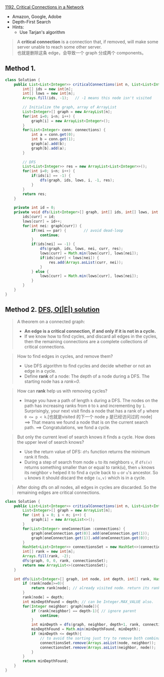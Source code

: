 [1192. Critical Connections in a Network](https://leetcode.com/problems/critical-connections-in-a-network/)

* Amazon, Google, Adobe
* Depth-First Search
* Hints:
    * Use Tarjan's algorithm
    
> A **critical connection** is a connection that, if removed, will make some server unable to reach some other server.      
> 也就是删除这条 edge，会导致一个 graph 分成两个 components。
## Method 1.

```java 
class Solution {
    public List<List<Integer>> criticalConnections(int n, List<List<Integer>> connections) {
        int[] ids = new int[n];
        int[] lows = new int[n];
        Arrays.fill(ids, -1);   // -1 means this node isn't visited
        
        // Initialize the graph, array of ArrayList
        List<Integer>[] graph = new ArrayList[n];
        for(int i=0; i<n; i++) {
            graph[i] = new ArrayList<Integer>();
        }
        for(List<Integer> conn: connections) {
            int a = conn.get(0);
            int b = conn.get(1);
            graph[a].add(b);
            graph[b].add(a);
        }
        
        // DFS
        List<List<Integer>> res = new ArrayList<List<Integer>>();
        for(int i=0; i<n; i++) {
            if(ids[i] == -1) {
                dfs(graph, ids, lows, i, -1, res);
            }
        }
        return res;
    }
    
    private int id = 0;
    private void dfs(List<Integer>[] graph, int[] ids, int[] lows, int curr, int par, List<List<Integer>> res) {
        ids[curr] = id;
        lows[curr] = id++;
        for(int nei: graph[curr]) {
            if(nei == par) {        // avoid dead-loop
                continue;
            }
            if(ids[nei] == -1) {
                dfs(graph, ids, lows, nei, curr, res);
                lows[curr] = Math.min(lows[curr], lows[nei]);
                if(ids[curr] < lows[nei]) {
                    res.add(Arrays.asList(curr, nei));
                }
            } else {
                lows[curr] = Math.min(lows[curr], lows[nei]);
            }
        }
    }
}
```

## Method 2. [DFS, O(|E|) solution](https://leetcode.com/problems/critical-connections-in-a-network/discuss/382638/DFS-detailed-explanation-O(orEor)-solution)
> A theorem on a connected graph:
> * **An edge is a critical connection, if and only if it is not in a cycle.**
> * If we know how to find cycles, and discard all edges in the cycles, then the remaining connections are a complete collections of critical connections.

> How to find edges in cycles, and remove them?
> * Use DFS algorithm to find cycles and decide whether or not an edge in a cycle.
> * Define **rank** of a node: The depth of a node during a DFS. The starting node has a *rank=0*.

> How can **rank** help us with removing cycles?
> * Image you have a path of length `k` during a DFS. The nodes on the path has increasing ranks from `0` to `k` and incrementing by `1`. Surprisingly, your next visit finds a node that has a rank of `p` where `0 <= p < k`.[也就是visited 的下一个 node `p` 是已经访问过的 node]
> ==> That means we found a node that is on the current search path. ==> Congratulations, we fond a cycle.

> But only the current level of search knows it finds a cycle. How does the upper level of search knows?
> * Use the return value of DFS: `dfs` function returns the minimum rank it finds.
> * During a step of search from node `u` to its neighbors `v`, if `dfs(v)` returns something smaller than or equal to rank(u), then `u` knows its neighbor `v` helped it to find a cycle back to `u` or `u`'s ancestor.
> So `u` knows it should discard the edge `(u,v)` which is in a cycle.

> After doing dfs on all nodes, all edges in cycles are discarded. So the remaining edges are critical connections.

```java 
class Solution {
    public List<List<Integer>> criticalConnections(int n, List<List<Integer>> connections) {
        List<Integer>[] graph = new ArrayList[n];
        for (int i = 0; i < n; i++) {
            graph[i] = new ArrayList<>();
        }
        for(List<Integer> oneConnection :connections) {
            graph[oneConnection.get(0)].add(oneConnection.get(1));
            graph[oneConnection.get(1)].add(oneConnection.get(0));
        }
        HashSet<List<Integer>> connectionsSet = new HashSet<>(connections);
        int[] rank = new int[n];
        Arrays.fill(rank, -2);
        dfs(graph, 0, 0, rank, connectionsSet);
        return new ArrayList<>(connectionsSet);
    }
    
    int dfs(List<Integer>[] graph, int node, int depth, int[] rank, HashSet<List<Integer>> connectionsSet){
        if (rank[node]>=0){
            return rank[node]; // already visited node. return its rank
        }
        rank[node] = depth;
        int minDepthFound = depth; // can be Integer.MAX_VALUE also.
        for(Integer neighbor: graph[node]){
            if (rank[neighbor] == depth-1){ // ignore parent
                continue;
            }
            int minDepth = dfs(graph, neighbor, depth+1, rank, connectionsSet);
            minDepthFound = Math.min(minDepthFound, minDepth);
            if (minDepth <= depth){
                // to avoid the sorting just try to remove both combinations. of (x,y) and (y,x)
                connectionsSet.remove(Arrays.asList(node, neighbor)); 
                connectionsSet.remove(Arrays.asList(neighbor, node)); 
            }
        }
        return minDepthFound;
    }
}
```
